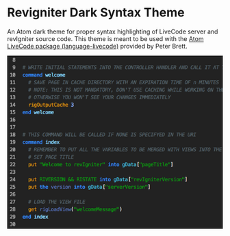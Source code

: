 # Revigniter Dark Syntax Theme

An Atom dark theme for proper syntax highlighting of LiveCode server and revIgniter source code. This theme is meant to be used with the [Atom LiveCode package (language-livecode)](https://atom.io/packages/language-livecode) provided by Peter Brett.  

![Screenshot of revIgniter Syntax theme](https://github.com/bhall2001/revigniter-dark-syntax/raw/master/revIgniterTheme.png "revIgniter dark syntax highlighting")
